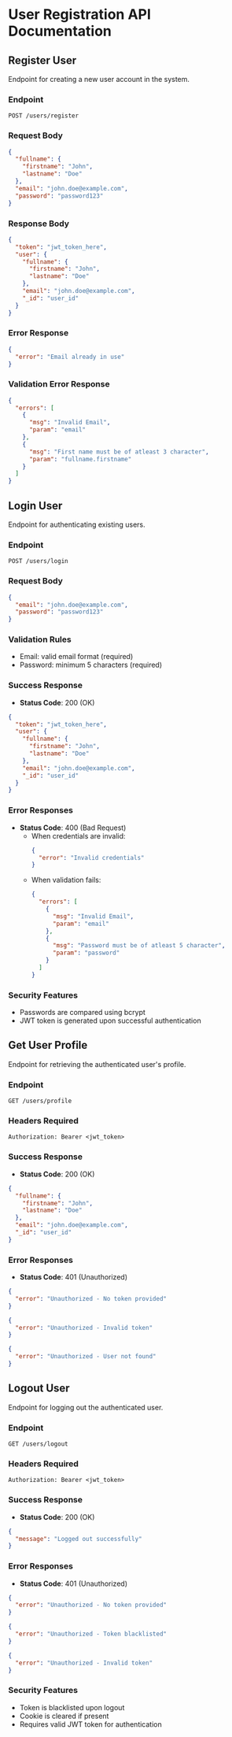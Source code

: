 # User Registration API Documentation

## Register User
Endpoint for creating a new user account in the system.

### Endpoint
`POST /users/register`

### Request Body
```json
{
  "fullname": {
    "firstname": "John",
    "lastname": "Doe"
  },
  "email": "john.doe@example.com",
  "password": "password123"
}
```

### Response Body
```json
{
  "token": "jwt_token_here",
  "user": {
    "fullname": {
      "firstname": "John",
      "lastname": "Doe"
    },
    "email": "john.doe@example.com",
    "_id": "user_id"
  }
}
```

### Error Response
```json
{
  "error": "Email already in use"
}
```

### Validation Error Response
```json
{
  "errors": [
    {
      "msg": "Invalid Email",
      "param": "email"
    },
    {
      "msg": "First name must be of atleast 3 character",
      "param": "fullname.firstname"
    }
  ]
}
```

## Login User
Endpoint for authenticating existing users.

### Endpoint
`POST /users/login`

### Request Body
```json
{
  "email": "john.doe@example.com",
  "password": "password123"
}
```

### Validation Rules
- Email: valid email format (required)
- Password: minimum 5 characters (required)

### Success Response
- **Status Code**: 200 (OK)
```json
{
  "token": "jwt_token_here",
  "user": {
    "fullname": {
      "firstname": "John",
      "lastname": "Doe"
    },
    "email": "john.doe@example.com",
    "_id": "user_id"
  }
}
```

### Error Responses
- **Status Code**: 400 (Bad Request)
  - When credentials are invalid:
    ```json
    {
      "error": "Invalid credentials"
    }
    ```
  - When validation fails:
    ```json
    {
      "errors": [
        {
          "msg": "Invalid Email",
          "param": "email"
        },
        {
          "msg": "Password must be of atleast 5 character",
          "param": "password"
        }
      ]
    }
    ```

### Security Features
- Passwords are compared using bcrypt
- JWT token is generated upon successful authentication

## Get User Profile
Endpoint for retrieving the authenticated user's profile.

### Endpoint
`GET /users/profile`

### Headers Required
```
Authorization: Bearer <jwt_token>
```

### Success Response
- **Status Code**: 200 (OK)
```json
{
  "fullname": {
    "firstname": "John",
    "lastname": "Doe"
  },
  "email": "john.doe@example.com",
  "_id": "user_id"
}
```

### Error Responses
- **Status Code**: 401 (Unauthorized)
```json
{
  "error": "Unauthorized - No token provided"
}
```
```json
{
  "error": "Unauthorized - Invalid token"
}
```
```json
{
  "error": "Unauthorized - User not found"
}
```

## Logout User
Endpoint for logging out the authenticated user.

### Endpoint
`GET /users/logout`

### Headers Required
```
Authorization: Bearer <jwt_token>
```

### Success Response
- **Status Code**: 200 (OK)
```json
{
  "message": "Logged out successfully"
}
```

### Error Responses
- **Status Code**: 401 (Unauthorized)
```json
{
  "error": "Unauthorized - No token provided"
}
```
```json
{
  "error": "Unauthorized - Token blacklisted"
}
```
```json
{
  "error": "Unauthorized - Invalid token"
}
```

### Security Features
- Token is blacklisted upon logout
- Cookie is cleared if present
- Requires valid JWT token for authentication